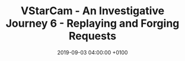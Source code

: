 ---
layout: post
title:  "VStarCam - An Investigative Journey 6 - Replaying and Forging Requests"
date:   2019-09-03 04:00:00 +0100
tags: vstarcam, hacking, ipc, crystal
permalink: /vstarcam/6
---